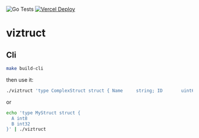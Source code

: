 ![Go Tests](https://github.com/buarki/viztruct/actions/workflows/tests.yml/badge.svg) [![Vercel Deploy](https://deploy-badge.vercel.app/vercel/viztruct)](https://viztruct.vercel.app/)


# viztruct

## Cli

```sh
make build-cli
```

then use it:

```sh
./viztruct 'type ComplexStruct struct { Name     string; ID       uint64; Active   bool; Count    int32; Flags    byte; Value    float64; Reserved bool }'
```

or 

```sh
echo 'type MyStruct struct {
  A int8
  B int32
}' | ./viztruct
```

